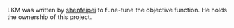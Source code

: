 LKM was written by [shenfeipei](https://github.com/ShenfeiPei) to fune-tune the objective function. He holds the ownership of this project.
